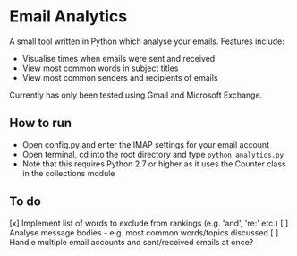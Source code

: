 # Email Analytics
A small tool written in Python which analyse your emails. Features include:
- Visualise times when emails were sent and received
- View most common words in subject titles
- View most common senders and recipients of emails

Currently has only been tested using Gmail and Microsoft Exchange.

## How to run
- Open config.py and enter the IMAP settings for your email account
- Open terminal, cd into the root directory and type ```python analytics.py```
- Note that this requires Python 2.7 or higher as it uses the Counter class in the collections module

## To do
[x] Implement list of words to exclude from rankings (e.g. 'and', 're:' etc.)
[ ] Analyse message bodies - e.g. most common words/topics discussed
[ ] Handle multiple email accounts and sent/received emails at once?